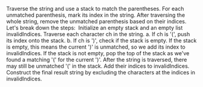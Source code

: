 Traverse the string and use a stack to match the parentheses.
For each unmatched parenthesis, mark its index in the string.
After traversing the whole string, remove the unmatched parenthesis based on their indices.
Let's break down the steps:
​
Initialize an empty stack and an empty list invalidIndices.
Traverse each character ch in the string.
a. If ch is '(', push its index onto the stack.
b. If ch is ')', check if the stack is empty. If the stack is empty, this means the current ')' is unmatched, so we add its index to invalidIndices. If the stack is not empty, pop the top of the stack as we've found a matching '(' for the current ')'.
After the string is traversed, there may still be unmatched '(' in the stack. Add their indices to invalidIndices.
Construct the final result string by excluding the characters at the indices in invalidIndices.